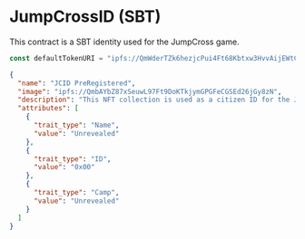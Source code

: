 # JumpCrossID (SBT)

This contract is a SBT identity used for the JumpCross game.

```js
const defaultTokenURI = "ipfs://QmWderTZk6hezjcPui4Ft68Kbtxw3HvvAijEWtCHPUdHE2";
```

```json
{
  "name": "JCID PreRegistered",
  "image": "ipfs://QmbAYbZ87xSeuwL97Ft9DoKTkjymGPGFeCGSEd26jGy8zN",
  "description": "This NFT collection is used as a citizen ID for the JumpCross game",
  "attributes": [
    {
      "trait_type": "Name",
      "value": "Unrevealed"
    },
    {
      "trait_type": "ID",
      "value": "0x00"
    },
    {
      "trait_type": "Camp",
      "value": "Unrevealed"
    }
  ]
}
```
